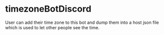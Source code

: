# timezoneBotDiscord
User can add their time zone to this bot and dump them into a host json file which is used to let other people see the time.

